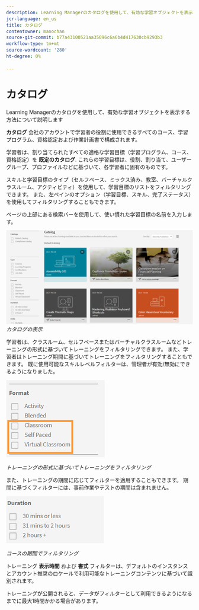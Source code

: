 ```yaml
---
description: Learning Managerのカタログを使用して、有効な学習オブジェクトを表示する方法について説明します
jcr-language: en_us
title: カタログ
contentowner: manochan
source-git-commit: b77a43100521aa35096c6a6b4d417630cb9293b3
workflow-type: tm+mt
source-wordcount: '280'
ht-degree: 0%

---
```




# カタログ

Learning Managerのカタログを使用して、有効な学習オブジェクトを表示する方法について説明します

**カタログ** 会社のアカウントで学習者の役割に使用できるすべてのコース、学習プログラム、資格認定および作業計画書で構成されます。

学習者は、割り当てられたすべての適格な学習目標（学習プログラム、コース、資格認定）を **既定のカタログ**. これらの学習目標は、役割、割り当て、ユーザーグループ、プロファイルなどに基づいて、各学習者に固有のものです。

スキルと学習目標のタイプ（セルフペース、ミックス済み、教室、バーチャルクラスルーム、アクティビティ）を使用して、学習目標のリストをフィルタリングできます。 また、左ペインのオプション（学習目標、スキル、完了ステータス）を使用してフィルタリングすることもできます。

ページの上部にある検索バーを使用して、使い慣れた学習目標の名前を入力します。

![](assets/catalogs.png)
*カタログの表示*

学習者は、クラスルーム、セルフペースまたはバーチャルクラスルームなどトレーニングの形式に基づいてトレーニングをフィルタリングできます。 また、学習者はトレーニング期間に基づいてトレーニングをフィルタリングすることもできます。 既に使用可能なスキルレベルフィルターは、管理者が有効/無効にできるようになりました。

![](assets/image014.png)

*トレーニングの形式に基づいてトレーニングをフィルタリング*

また、トレーニングの期間に応じてフィルターを適用することもできます。 期間に基づくフィルターには、事前作業やテストの期間は含まれません。

![](assets/image015.png)

*コースの期間でフィルタリング*

トレーニング **表示時間** および **書式** フィルターは、デフォルトのインスタンスとアカウント推奨のロケールで利用可能なトレーニングコンテンツに基づいて識別されます。

トレーニングが公開されると、データがフィルターとして利用できるようになるまでに最大1時間かかる場合があります。
